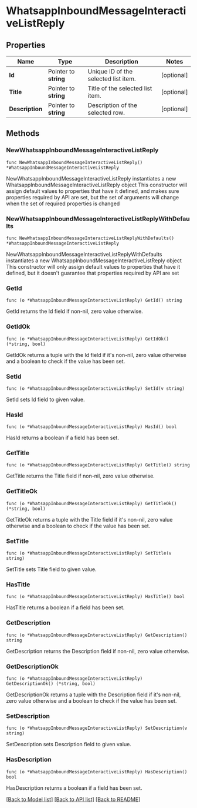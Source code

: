 # WhatsappInboundMessageInteractiveListReply

## Properties

Name | Type | Description | Notes
------------ | ------------- | ------------- | -------------
**Id** | Pointer to **string** | Unique ID of the selected list item. | [optional] 
**Title** | Pointer to **string** | Title of the selected list item. | [optional] 
**Description** | Pointer to **string** | Description of the selected row. | [optional] 

## Methods

### NewWhatsappInboundMessageInteractiveListReply

`func NewWhatsappInboundMessageInteractiveListReply() *WhatsappInboundMessageInteractiveListReply`

NewWhatsappInboundMessageInteractiveListReply instantiates a new WhatsappInboundMessageInteractiveListReply object
This constructor will assign default values to properties that have it defined,
and makes sure properties required by API are set, but the set of arguments
will change when the set of required properties is changed

### NewWhatsappInboundMessageInteractiveListReplyWithDefaults

`func NewWhatsappInboundMessageInteractiveListReplyWithDefaults() *WhatsappInboundMessageInteractiveListReply`

NewWhatsappInboundMessageInteractiveListReplyWithDefaults instantiates a new WhatsappInboundMessageInteractiveListReply object
This constructor will only assign default values to properties that have it defined,
but it doesn't guarantee that properties required by API are set

### GetId

`func (o *WhatsappInboundMessageInteractiveListReply) GetId() string`

GetId returns the Id field if non-nil, zero value otherwise.

### GetIdOk

`func (o *WhatsappInboundMessageInteractiveListReply) GetIdOk() (*string, bool)`

GetIdOk returns a tuple with the Id field if it's non-nil, zero value otherwise
and a boolean to check if the value has been set.

### SetId

`func (o *WhatsappInboundMessageInteractiveListReply) SetId(v string)`

SetId sets Id field to given value.

### HasId

`func (o *WhatsappInboundMessageInteractiveListReply) HasId() bool`

HasId returns a boolean if a field has been set.

### GetTitle

`func (o *WhatsappInboundMessageInteractiveListReply) GetTitle() string`

GetTitle returns the Title field if non-nil, zero value otherwise.

### GetTitleOk

`func (o *WhatsappInboundMessageInteractiveListReply) GetTitleOk() (*string, bool)`

GetTitleOk returns a tuple with the Title field if it's non-nil, zero value otherwise
and a boolean to check if the value has been set.

### SetTitle

`func (o *WhatsappInboundMessageInteractiveListReply) SetTitle(v string)`

SetTitle sets Title field to given value.

### HasTitle

`func (o *WhatsappInboundMessageInteractiveListReply) HasTitle() bool`

HasTitle returns a boolean if a field has been set.

### GetDescription

`func (o *WhatsappInboundMessageInteractiveListReply) GetDescription() string`

GetDescription returns the Description field if non-nil, zero value otherwise.

### GetDescriptionOk

`func (o *WhatsappInboundMessageInteractiveListReply) GetDescriptionOk() (*string, bool)`

GetDescriptionOk returns a tuple with the Description field if it's non-nil, zero value otherwise
and a boolean to check if the value has been set.

### SetDescription

`func (o *WhatsappInboundMessageInteractiveListReply) SetDescription(v string)`

SetDescription sets Description field to given value.

### HasDescription

`func (o *WhatsappInboundMessageInteractiveListReply) HasDescription() bool`

HasDescription returns a boolean if a field has been set.


[[Back to Model list]](../README.md#documentation-for-models) [[Back to API list]](../README.md#documentation-for-api-endpoints) [[Back to README]](../README.md)


